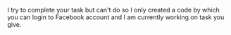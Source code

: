 I try to complete your task but can't do so I only created a code by which you can login to Facebook account and I am currently working on task you give.


